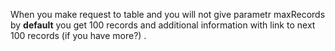When you make request to table and you will not give parametr maxRecords by **default** you get 100 records and additional information with link to next 100 records (if you have more?)
 .